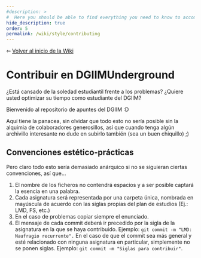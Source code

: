 ```yaml
---
#description: >
#  Here you should be able to find everything you need to know to accomplish the most common tasks when blogging with Hydejack.
hide_description: true
order: 5
permalink: /wiki/style/contributing
---
```


⇦ [Volver al inicio de la Wiki](/wiki/)

# Contribuir en DGIIMUnderground

¿Está cansado de la soledad estudiantil frente a los problemas?
¿Quiere usted optimizar su tiempo como estudiante del DGIIM?
 
Bienvenido al repositorio de apuntes del DGIIM :D

Aquí tiene la panacea, sin olvidar que todo esto no sería posible sin la 
alquimia de colaboradores generosillos, así que cuando tenga algún archivillo 
interesante no dude en subirlo también (sea un buen chiquillo) ;)

## Convenciones estético-prácticas

Pero claro todo esto sería demasiado anárquico si no se siguieran ciertas
convenciones, así que...

1. El nombre de los ficheros no contendrá espacios y a ser posible captará la 
esencia en una palabra.
2. Cada asignatura será representada por una carpeta única, nombrada en
mayúscula de acuerdo con las siglas propias del plan de estudios (Ej.: LMD, FS, etc.)
3. En el caso de problemas copiar siempre el enunciado.
4. El mensaje de cada commit deberá ir precedido por la sigla de la asignatura
en la que se haya contribuido. Ejemplo: `git commit -m "LMD: Naufragio recurrente".`
En el caso de que el commit sea más general y esté relacionado con ninguna
asignatura en particular, simplemente no se ponen siglas.
Ejemplo: `git commit -m "Siglas para contribuir"`.
